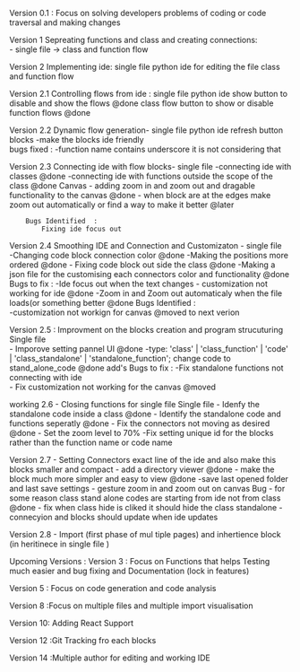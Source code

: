 



Version 0.1 : Focus on  solving developers problems of coding or code traversal and making changes 

Version 1 Sepreating functions and class and creating connections:  
        - single file -> class and function flow 

Version 2 Implementing ide: 
        single file 
        python ide for editing the file 
        class and function flow 

Version 2.1  Controlling flows from  ide :
        single file 
        python ide 
            show button to disable and show the flows  @done
        class flow 
            button to show or disable function flows   @done 

Version 2.2 Dynamic flow generation-
        single file 
        python ide 
            refresh button
        blocks 
            -make the blocks ide friendly           
        bugs fixed :
            -function name contains underscore it is not considering that

Version 2.3 Connecting ide with flow blocks-
        single file 
        -connecting ide with classes  @done
        -connecting ide with functions outside the scope of the class  @done
        Canvas 
            - adding zoom in and zoom out and dragable functionality to the canvas  @done
            - when block are at the edges make zoom out automatically or find a way to make it better @later  
            
        Bugs Identified  : 
            Fixing ide focus out  



Version 2.4 Smoothing IDE  and Connection  and Customizaton -
        single file  
        -Changing code block connection color  @done
        -Making the positions more ordered  @done
        - Fixing code block out side the class  @done
        -Making a json file for the customising each connectors color and functionality   @done
        Bugs to fix : 
            -Ide focus out when the text changes 
            - customization not working for ide @done 
            -Zoom in and Zoom out automaticaly when the file loads(or something better @done
        Bugs Identified  :  
            -customization not workign for canvas @moved to next verion


Version  2.5 : Improvment on the blocks creation and program strucuturing 
        Single file  
        - Imporove setting pannel UI  @done
        -type: 'class' | 'class_function' | 'code' | 'class_standalone' | 'standalone_function'; change code to stand_alone_code @done
        add's
        Bugs to fix : 
            -Fix standalone functions not connecting with ide  
            - Fix customization not working for the canvas  @moved 


working 2.6 - Closing functions for single file 
        Single file 
        - Idenfy the standalone code inside a class 
            @done
        - Identify the standalone code and functions seperatly  @done
        - Fix the connectors not moving as desired  @done
        - Set the zoom level to 70% 
        -Fix setting unique id for the blocks rather than the function name or code name



Version 2.7 - Setting Connectors exact line of the ide  and also make this blocks smaller and compact 
            - add a directory viewer  @done 
            - make the block much more simpler and easy to view @done
            -save last opened folder and last save settings
            - gesture zoom in and zoom out on canvas
            Bug 
            - for some reason  class stand alone codes are starting from ide not from class  @done
            - fix when class hide is cliked it should hide the class standalone
            - connecyion and blocks should update when ide updates 





Version 2.8 - Import (first phase of mul tiple pages) and inhertience  block (in heritinece in single file )




Upcoming Versions : 
Version 3 : Focus on Functions that helps Testing much easier and bug fixing  and Documentation (lock in features)

Version 5 : Focus on code generation and code analysis 

Version 8 :Focus on multiple files and  multiple import visualisation

Version 10: Adding React Support


Version 12 :Git Tracking fro each blocks

Version 14 :Multiple author for editing and working IDE  


